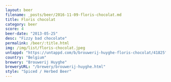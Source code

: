 ```yaml
---
layout: beer
filename: _posts/beer/2016-11-09-floris-chocolat.md
title: Floris chocolat
category: beer
score: 4
beer-date: "2013-05-25"
desc: "Fizzy bad chocolate"
permalink: /beer/:title.html
img: /img/list/floris-chocolat.jpeg
untappd: "https://untappd.com/b/brouwerij-huyghe-floris-chocolat/41825"
country: "Belgium"
brewery: "Brouwerij Huyghe"
breweryURL: "/brewery/brouwerij-huyghe.html"
style: "Spiced / Herbed Beer"
---
```

